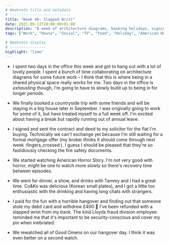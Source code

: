 ```yaml
---
# Weeknote title and metadata
# ---------------------------
title: "Week 46: Slapped Wrist"
date: 2021-09-12T20:00:00+01:00
description: "A week of architecture diagrams, booking holidays, signing contracts, a bunch of new TV, and being overenthusiastic about boozing again."
tags: ["Work", "House", "Social", "TV", "Food", "Holiday", "American Horror Story", "Good Omens"]

# Weeknote display
# ----------------
highlight: "lime"
---
```


  * I spent two days in the office this week and got to hang out with a lot of lovely people. I spent a bunch of time collaborating on architecture diagrams for some future work – I think that this is where being in a shared physical space really works for me. Two days in the office is _exhausting_ though, I'm going to have to slowly build up to being in for longer periods.
  
  * We finally booked a countryside trip with some friends and will be staying in a big house later in September. I was originally going to work for some of it, but have treated myself to a full week off. I'm excited about having a break but rapidly running out of annual leave.

  * I signed and sent the contract and deed to my solicitor for the flat I'm buying. Technically we can't exchange yet because I'm still waiting for a formal mortgage offer (my broker thinks it should come through next week :fingers_crossed:). I guess I should be pleased that they're so fastidiously checking the fire safety documents.

  * We started watching American Horror Story. I'm not very good with horror, might be one to watch more slowly so there's recovery time between episodes.

  * We went for dinner, a show, and drinks with Tammy and I had a great time. Co&Ko was delicious (Korean small plates), and I got a little too enthusiastic with the drinking and having long chats with strangers.

  * I paid for the fun with a horrible hangover and finding out that someone stole my debit card and withdrew £400 :facepalm: I've been refunded with a slapped wrist from my bank. The kind Lloyds fraud division employee reminded me that it's important to be security-conscious and cover my pin when inebriated.

  * We rewatched all of Good Omens on our hangover day. I think it was even better on a second watch.

